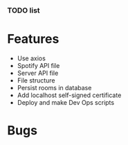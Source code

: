 ### TODO list

# Features
- Use axios
- Spotify API file
- Server API file
- File structure
- Persist rooms in database
- Add localhost self-signed certificate
- Deploy and make Dev Ops scripts

# Bugs